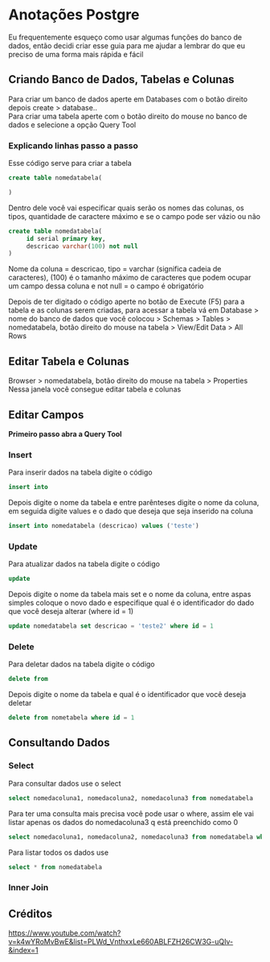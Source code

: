 # Anotações Postgre
Eu frequentemente esqueço como usar algumas funções do banco de dados, então decidi criar esse guia para me ajudar a lembrar do que eu preciso de uma forma mais rápida e fácil 
## Criando Banco de Dados, Tabelas e Colunas
Para criar um banco de dados aperte em Databases com o botão direito depois create > database..<br>
Para criar uma tabela aperte com o botão direito do mouse no banco de dados e selecione a opção Query Tool
### Explicando linhas passo a passo
Esse código serve para criar a tabela
~~~sql
create table nomedatabela(

)
~~~
Dentro dele você vai especificar quais serão os nomes das colunas, os tipos, quantidade de caractere máximo e se o campo pode ser vázio ou não  
~~~sql
create table nomedatabela(
     id serial primary key,
     descricao varchar(100) not null
)
~~~
Nome da coluna = descricao, tipo = varchar (significa cadeia de caracteres), (100) é o tamanho máximo de caracteres que podem ocupar um campo dessa coluna e not null = o campo é obrigatório

Depois de ter digitado o código aperte no botão de Execute (F5) para a tabela e as colunas serem criadas, para acessar a tabela vá em Database > nome do banco de dados que você colocou > Schemas > Tables > nomedatabela, botão direito do mouse na tabela > View/Edit Data > All Rows 

## Editar Tabela e Colunas
Browser > nomedatabela, botão direito do mouse na tabela > Properties<br>
Nessa janela você consegue editar tabela e colunas
## Editar Campos
**Primeiro passo abra a Query Tool**
### Insert
Para inserir dados na tabela digite o código
~~~sql
insert into 
~~~
Depois digite o nome da tabela e entre parênteses digite o nome da coluna, em seguida digite values e o dado que deseja que seja inserido na coluna
~~~sql
insert into nomedatabela (descricao) values ('teste')
~~~
### Update
Para atualizar dados na tabela digite o código
~~~sql
update
~~~
Depois digite o nome da tabela mais set e o nome da coluna, entre aspas simples coloque o novo dado e especifique qual é o identificador do dado que você deseja alterar (where id = 1)  
~~~sql
update nomedatabela set descricao = 'teste2' where id = 1
~~~
### Delete
Para deletar dados na tabela digite o código
~~~sql
delete from
~~~
Depois digite o nome da tabela e qual é o identificador que você deseja deletar
~~~sql
delete from nometabela where id = 1
~~~
## Consultando Dados
### Select
Para consultar dados use o select
~~~sql
select nomedacoluna1, nomedacoluna2, nomedacoluna3 from nomedatabela
~~~
Para ter uma consulta mais precisa você pode usar o where, assim ele vai listar apenas os dados do nomedacoluna3 q está preenchido como 0
~~~sql
select nomedacoluna1, nomedacoluna2, nomedacoluna3 from nomedatabela where nomedacoluna3 = 0
~~~
Para listar todos os dados use
~~~sql
select * from nomedatabela
~~~
### Inner Join
## Créditos
https://www.youtube.com/watch?v=k4wYRoMvBwE&list=PLWd_VnthxxLe660ABLFZH26CW3G-uQIv-&index=1
